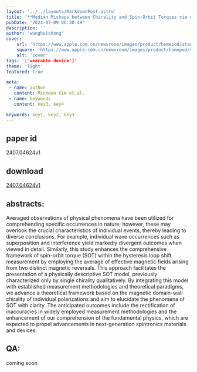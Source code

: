 ```yaml
---
layout: '../../layouts/MarkdownPost.astro'
title: '**Median Mishaps between Chirality and Spin-Orbit Torques via Asymmetric Hysteresis**'
pubDate: '2024-07-09 06:30:49'
description: ''
author: 'wanghaisheng'
cover:
    url: 'https://www.apple.com.cn/newsroom/images/product/homepod/standard/Apple-HomePod-hero-230118_big.jpg.large_2x.jpg'
    square: 'https://www.apple.com.cn/newsroom/images/product/homepod/standard/Apple-HomePod-hero-230118_big.jpg.large_2x.jpg'
    alt: 'cover'
tags: '['wearable device']' 
theme: 'light'
featured: true

meta:
 - name: author
   content: Minhwan Kim et.al.
 - name: keywords
   content: key3, key4

keywords: key1, key2, key3
---
```


## paper id
2407.04624v1
## download
[2407.04624v1](http://arxiv.org/abs/2407.04624v1)
## abstracts:
Averaged observations of physical phenomena have been utilized for comprehending specific occurrences in nature; however, these may overlook the crucial characteristics of individual events, thereby leading to diverse conclusions. For example, individual wave occurrences such as superposition and interference yield markedly divergent outcomes when viewed in detail. Similarly, this study enhances the comprehensive framework of spin-orbit torque (SOT) within the hysteresis loop shift measurement by employing the average of effective magnetic fields arising from two distinct magnetic reversals. This approach facilitates the presentation of a physically descriptive SOT model, previously characterized only by single chirality qualitatively. By integrating this model with established measurement methodologies and theoretical paradigms, we advance a theoretical framework based on the magnetic domain-wall chirality of individual polarizations and aim to elucidate the phenomena of SOT with clarity. The anticipated outcomes include the rectification of inaccuracies in widely employed measurement methodologies and the enhancement of our comprehension of the fundamental physics, which are expected to propel advancements in next-generation spintronics materials and devices.
## QA:
coming soon
